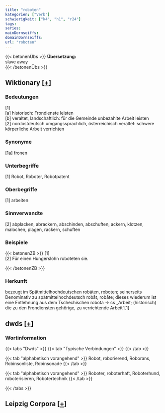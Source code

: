 ```yaml
---
title: "roboten"
kategorien: ["Verb"]
schwierigkeit: ["k4", "h1", "r24"]
tags:
series:
mainDornseiffs:
domainDornseiffs:
url: "roboten"
---
```


{{< betonenÜbs >}}
**Übersetzung:**  
slave away  
{{< /betonenÜbs >}}

## Wiktionary [[+](https://de.wiktionary.org/wiki/roboten)]

### Bedeutungen
[1]  
[a] historisch: Frondienste leisten  
[b] veraltet, landschaftlich: für die Gemeinde unbezahlte Arbeit leisten  
[2] nordostdeutsch umgangssprachlich, österreichisch veraltet: schwere körperliche Arbeit verrichten  

### Synonyme
[1a] fronen  

### Unterbegriffe
[1] Robot, Roboter, Robotpatent  

### Oberbegriffe
[1] arbeiten  

### Sinnverwandte
[2] abplacken, abrackern, abschinden, abschuften, ackern, klotzen, malochen, plagen, rackern, schuften  

### Beispiele
{{< betonenZB >}}
[1]  
[2] Für einen Hungerslohn roboteten sie.  

{{< /betonenZB >}}
### Herkunft
bezeugt im Spätmittelhochdeutschen robāten, roboten; seinerseits Denominativ zu spätmittelhochdeutsch robāt, robāte; dieses wiederum ist eine Entlehnung aus dem Tschechischen robota → cs „Arbeit; (historisch) die zu den Frondiensten gehörige, zu verrichtende Arbeit“[1]  



## dwds [[+](https://www.dwds.de/wb/roboten)]

### Wortinformation
{{< tabs "Dwds" >}}
{{< tab "Typische Verbindungen" >}}
{{< /tab >}}

{{< tab "alphabetisch vorangehend" >}}
Robot, roborierend, Roborans, Robinsonliste, Robinsonade
{{< /tab >}}

{{< tab "alphabetisch vorangehend" >}}
Roboter, roboterhaft, Roboterhund, roboterisieren, Robotertechnik
{{< /tab >}}

{{< /tabs >}}

## Leipzig Corpora [[+](https://corpora.uni-leipzig.de/en/res?word=roboten&corpusId=deu_newscrawl-public_2018)]

